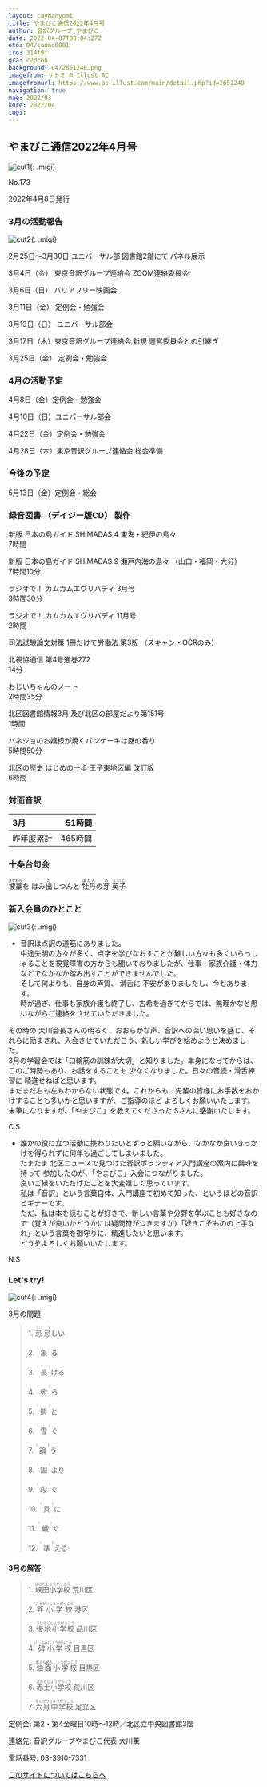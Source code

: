 ```yaml
---
layout: caymanyomi
title: やまびこ通信2022年4月号
author: 音訳グループ やまびこ
date: 2022-04-07T00:04:27Z
oto: 04/sound0001
iro: 314f9f
gra: c2dc6b
background: 04/2651248.png
imagefrom: サトミ @ Illust AC
imagefromurl: https://www.ac-illust.com/main/detail.php?id=2651248
navigation: true
mae: 2022/03
kore: 2022/04
tugi: 
---
```



## <span data-dur="4.016" data-begin="4.600" id="xmri_0002" markdown="1"> やまびこ通信2022年4月号</span>

![cut1](media/04/cut1.png){: .migi}

<span data-dur="2.549" data-begin="8.616" id="xmri_0003" markdown="1">No.173</span>

<span data-dur="5.402" data-begin="11.165" id="xmri_0004" markdown="1">2022年4月8日発行</span>

### <span data-dur="3.437" data-begin="21.841" id="xmri_0007" markdown="1"> 3月の活動報告</span>

![cut2](media/04/cut2.png){: .migi}

<span data-dur="7.398" data-begin="27.128" id="xmri_0009" markdown="1">2月25日～3月30日 ユニバーサル部 図書館2階にて パネル展示</span>

<span data-dur="2.069" data-begin="34.526" id="xmri_000A" markdown="1">3月4日（金）</span> <span data-dur="4.893" data-begin="36.595" id="xmri_000B" markdown="1">東京音訳グループ連絡会 ZOOM連絡委員会</span>

<span data-dur="2.075" data-begin="41.488" id="xmri_000C" markdown="1">3月6日（日）</span> <span data-dur="2.656" data-begin="43.563" id="xmri_000D" markdown="1">バリアフリー映画会</span>

<span data-dur="2.471" data-begin="46.219" id="xmri_000E" markdown="1">3月11日（金）</span> <span data-dur="2.986" data-begin="48.690" id="xmri_000F" markdown="1">定例会・勉強会</span>

<span data-dur="2.495" data-begin="51.676" id="xmri_0010" markdown="1">3月13日（日）</span> <span data-dur="2.504" data-begin="54.171" id="xmri_0011" markdown="1">ユニバーサル部会</span>

<span data-dur="2.508" data-begin="56.675" id="xmri_0012" markdown="1">3月17日（木）</span><span data-dur="5.825" data-begin="59.183" id="xmri_0013" markdown="1">東京音訳グループ連絡会 新規 運営委員会との引継ぎ</span>

<span data-dur="2.457" data-begin="65.008" id="xmri_0014" markdown="1">3月25日（金）</span> <span data-dur="4.386" data-begin="67.465" id="xmri_0015" markdown="1">定例会・勉強会</span>

### <span data-dur="3.205" data-begin="71.851" id="xmri_0016" markdown="1"> 4月の活動予定</span>

<span data-dur="1.978" data-begin="75.056" id="xmri_0017" markdown="1">4月8日（金）</span><span data-dur="2.986" data-begin="77.034" id="xmri_0018" markdown="1">定例会・勉強会</span>

<span data-dur="2.019" data-begin="80.020" id="xmri_0019" markdown="1">4月10日（日）</span><span data-dur="2.503" data-begin="82.039" id="xmri_001A" markdown="1">ユニバーサル部会</span>

<span data-dur="2.355" data-begin="84.542" id="xmri_001B" markdown="1">4月22日（金）</span><span data-dur="2.986" data-begin="86.897" id="xmri_001C" markdown="1">定例会・勉強会</span>

<span data-dur="2.536" data-begin="89.883" id="xmri_001D" markdown="1">4月28日（木）</span><span data-dur="5.838" data-begin="92.419" id="xmri_001E" markdown="1">東京音訳グループ連絡会 総会準備</span>

### <span data-dur="2.630" data-begin="98.257" id="xmri_001F" markdown="1"> 今後の予定</span>

<span data-dur="2.318" data-begin="100.887" id="xmri_0020" markdown="1">5月13日（金）</span><span data-dur="4.177" data-begin="103.205" id="xmri_0021" markdown="1">定例会・総会</span>

### <span data-dur="4.728" data-begin="107.382" id="xmri_0022" markdown="1"> 録音図書<span class="infty_silent"> （</span>デイジー版CD<span class="infty_silent">） </span>製作</span>

<span data-dur="5.987" data-begin="114.366" id="xmri_0024" markdown="1">新版 日本の島ガイド SHIMADAS 4 東海・紀伊の島々</span>  
<span data-dur="1.691" data-begin="120.353" id="xmri_0025" markdown="1">7時間</span>

<span data-dur="7.773" data-begin="122.044" id="xmri_0026" markdown="1">新版 日本の島ガイド SHIMADAS 9 瀬戸内海の島々 <span class="infty_silent">（</span>山口・福岡・大分</span><span class="infty_silent">）</span>  
<span data-dur="2.148" data-begin="129.817" id="xmri_0027" markdown="1">7時間10分</span>

<span data-dur="3.382" data-begin="131.965" id="xmri_0028" markdown="1">ラジオで<span class="infty_silent">！</span> カムカムエヴリバディ 3月号</span>  
<span data-dur="2.409" data-begin="135.347" id="xmri_0029" markdown="1">3時間30分</span>

<span data-dur="3.593" data-begin="137.756" id="xmri_002A" markdown="1">ラジオで<span class="infty_silent">！</span> カムカムエヴリバディ 11月号</span>  
<span data-dur="1.550" data-begin="141.349" id="xmri_002B" markdown="1">2時間</span>

<span data-dur="7.617" data-begin="142.899" id="xmri_002C" markdown="1">司法試験論文対策 1冊だけで労働法 第3版 <span class="infty_silent">（</span>スキャン・OCRのみ</span><span class="infty_silent">）</span>

<span data-dur="4.190" data-begin="150.516" id="xmri_002D" markdown="1">北視協通信 第4号通巻272</span>  
<span data-dur="1.761" data-begin="154.706" id="xmri_002E" markdown="1">14分</span>

<span data-dur="1.675" data-begin="156.467" id="xmri_002F" markdown="1">おじいちゃんのノート</span>  
<span data-dur="2.413" data-begin="158.142" id="xmri_0030" markdown="1">2時間35分</span>

<span data-dur="6.064" data-begin="160.555" id="xmri_0031" markdown="1">北区図書館情報3月 及び北区の部屋だより第151号</span>  
<span data-dur="1.667" data-begin="166.619" id="xmri_0032" markdown="1">1時間</span>

<span data-dur="3.765" data-begin="168.286" id="xmri_0033" markdown="1">バネジョのお嬢様が焼くパンケーキは謎の香り</span>  
<span data-dur="2.179" data-begin="172.051" id="xmri_0034" markdown="1">5時間50分</span>

<span data-dur="4.668" data-begin="174.230" id="xmri_0035" markdown="1">北区の歴史 はじめの一歩 王子東地区編 改訂版</span>  
<span data-dur="3.439" data-begin="178.898" id="xmri_0036" markdown="1">6時間</span>

### <span data-dur="2.666" data-begin="182.337" id="xmri_0037" markdown="1"> 対面音訳</span>

<span data-dur="1.181" data-begin="185.003" id="xmri_0038" markdown="1">3月</span>|<span data-dur="2.448" data-begin="186.184" id="xmri_0039" markdown="1">51時間</span>
|:---|---:|
<span data-dur="1.687" data-begin="188.632" id="xmri_003A" markdown="1">昨年度累計</span>|<span data-dur="4.281" data-begin="190.319" id="xmri_003B" markdown="1">465時間</span>

### <span data-dur="2.767" data-begin="194.600" id="xmri_003C" markdown="1"> 十条台句会</span>

<span data-dur="8.249" data-begin="197.367" id="xmri_003D" markdown="1"><ruby>被藁<rp>(</rp><rt>きせわら</rt><rp>)</rp></ruby>を はみ<ruby>出<rp>(</rp><rt>だ</rt><rp>)</rp></ruby>しつんと <ruby>牡丹<rp>(</rp><rt>ぼたん</rt><rp>)</rp></ruby>の<ruby>芽<rp>(</rp><rt>め</rt><rp>)</rp></ruby>
<span class="haigo" data-dur="3.257" data-begin="205.616" id="xmri_003E" markdown="1"><ruby>英子<rp>(</rp><rt>えいこ</rt><rp>)</rp></ruby></span>

### <span data-dur="3.305" data-begin="208.873" id="xmri_003F" markdown="1"> 新入会員のひとこと</span>

![cut3](media/04/cut3.png){: .migi}

- <span data-dur="4.636" data-begin="214.028" id="xmri_0041" markdown="1">音訳は点訳の道筋にありました。</span>  
<span data-dur="2.506" data-begin="218.664" id="xmri_0042" markdown="1">中途失明の方々が多く、</span><span data-dur="8.069" data-begin="221.170" id="xmri_0043" markdown="1">点字を学びなおすことが難しい方々も多くいらっしゃることを視覚障害の方からも聞いておりましたが、</span><span data-dur="6.750" data-begin="229.239" id="xmri_0044" markdown="1">仕事・家族介護・体力などでなかなか踏み出すことができませんでした。</span>  
<span data-dur="1.604" data-begin="235.989" id="xmri_0045" markdown="1">そして何よりも、</span><span data-dur="4.357" data-begin="237.593" id="xmri_0046" markdown="1">自身の声質<span class="infty_silent">、</span> 滑舌に 不安がありましたし、</span><span data-dur="2.734" data-begin="241.950" id="xmri_0047" markdown="1">今もあります。</span>  
<span data-dur="1.214" data-begin="244.684" id="xmri_0048" markdown="1">時が過ぎ、</span><span data-dur="2.632" data-begin="245.898" id="xmri_0049" markdown="1">仕事も家族介護も終了し、</span><span data-dur="3.026" data-begin="248.530" id="xmri_004A" markdown="1">古希を過ぎてからでは<span class="infty_silent">、</span>無理かなと思いながら</span><span data-dur="3.806" data-begin="251.556" id="xmri_004B" markdown="1">ご連絡をさせていただきました。</span>

<span data-dur="2.766" data-begin="255.362" id="xmri_004C" markdown="1">その時の 大川会長さんの</span><span data-dur="1.890" data-begin="258.128" id="xmri_004D" markdown="1">明るく<span class="infty_silent">、</span>おおらかな声、</span><span data-dur="2.450" data-begin="260.018" id="xmri_004E" markdown="1">音訳への深い思いを感じ、</span><span data-dur="1.693" data-begin="262.468" id="xmri_004F" markdown="1">それらに励まされ、</span><span data-dur="2.032" data-begin="264.161" id="xmri_0050" markdown="1">入会させていただこう、</span><span data-dur="4.223" data-begin="266.193" id="xmri_0051" markdown="1">新しい学びを始めようと決めました。</span>  
<span data-dur="2.193" data-begin="270.416" id="xmri_0052" markdown="1">3月の学習会では</span><span data-dur="2.406" data-begin="272.609" id="xmri_0053" markdown="1">「口輪筋の訓練が大切」</span><span data-dur="2.045" data-begin="275.015" id="xmri_0054" markdown="1">と知りました。</span><span data-dur="1.824" data-begin="277.060" id="xmri_0055" markdown="1">単身になってからは、</span><span data-dur="1.678" data-begin="278.884" id="xmri_0056" markdown="1">このご時勢もあり、</span><span data-dur="3.893" data-begin="280.562" id="xmri_0057" markdown="1">お話をすることも 少なくなりました。</span><span data-dur="5.902" data-begin="284.455" id="xmri_0058" markdown="1">日々の音読・滑舌練習に 精進せねばと思います。</span>  
<span data-dur="4.406" data-begin="290.357" id="xmri_0059" markdown="1">まだまだ右も左もわからない状態です。</span><span data-dur="1.178" data-begin="294.763" id="xmri_005A" markdown="1">これからも、</span><span data-dur="4.758" data-begin="295.941" id="xmri_005B" markdown="1">先輩の皆様にお手数をおかけすることも多いかと思いますが、</span><span data-dur="4.526" data-begin="300.699" id="xmri_005C" markdown="1">ご指導のほど よろしくお願いいたします。</span>  
<span data-dur="1.793" data-begin="305.225" id="xmri_005D" markdown="1">末筆になりますが、</span><span data-dur="5.617" data-begin="307.018" id="xmri_005E" markdown="1">「やまびこ<span class="infty_silent">」</span>を教えてくださった Sさんに感謝いたします。</span>

<span class="haigo" data-dur="3.028" data-begin="312.635" id="xmri_005F" markdown="1">C.S</span>

- <span data-dur="4.541" data-begin="315.663" id="xmri_0060" markdown="1">誰かの役に立つ活動に携わりたいとずっと願いながら、</span><span data-dur="6.227" data-begin="320.204" id="xmri_0061" markdown="1">なかなか良いきっかけを得られずに何年も過ごしてしまいました。</span>  
<span data-dur="7.457" data-begin="326.431" id="xmri_0062" markdown="1">たまたま 北区ニュースで見つけた音訳ボランティア入門講座の案内に興味を持って 参加したのが、</span><span data-dur="4.074" data-begin="333.888" id="xmri_0063" markdown="1">「やまびこ<span class="infty_silent">」</span>入会につながりました。</span>  
<span data-dur="5.623" data-begin="337.962" id="xmri_0064" markdown="1">良いご縁をいただけたことを大変嬉しく思っています。</span>  
<span data-dur="1.073" data-begin="343.585" id="xmri_0065" markdown="1">私は</span><span data-dur="2.301" data-begin="344.658" id="xmri_0066" markdown="1">「音訳<span class="infty_silent">」</span>という言葉自体、</span><span data-dur="3.331" data-begin="346.959" id="xmri_0067" markdown="1">入門講座で初めて知った<span class="infty_silent">、</span>というほどの</span><span data-dur="3.037" data-begin="350.290" id="xmri_0068" markdown="1">音訳ビギナーです。</span>  
<span data-dur=".767" data-begin="353.327" id="xmri_0069" markdown="1">ただ、</span><span data-dur="2.855" data-begin="354.094" id="xmri_006A" markdown="1">私は本を読むことが好きで、</span><span data-dur="3.417" data-begin="356.949" id="xmri_006B" markdown="1">新しい言葉や分野を学ぶことも好きなので</span><span data-dur="3.470" data-begin="360.366" id="xmri_006C" markdown="1">（覚えが良いかどうかには疑問符がつきますが）</span><span data-dur="3.886" data-begin="363.836" id="xmri_006D" markdown="1">「好きこそものの上手なれ<span class="infty_silent">」</span>という言葉を御守りに、</span><span data-dur="3.424" data-begin="367.722" id="xmri_006E" markdown="1">精進したいと思います。</span>  
<span data-dur="3.772" data-begin="371.146" id="xmri_006F" markdown="1">どうぞよろしくお願いいたします。</span>

<span class="haigo" data-dur="3.687" data-begin="374.918" id="xmri_0070" markdown="1">N.S</span>

### <span data-dur=".500" data-begin="378.605" id="xmri_0071" markdown="1"></span> <span data-dur="2.339" data-begin="379.105" id="xmri_0072" markdown="1">Let's try!</span>

![cut4](media/04/cut4.png){: .migi}

<span data-dur="2.841" data-begin="383.295" id="xmri_0074" markdown="1">3月の問題</span>

<blockquote markdown="1">

<span class="infty_silent">1. <ruby>忌忌<rp>(</rp><rt>（　　　）</rt><rp>)</rp></ruby>しい</span>

<span class="infty_silent">2. <ruby>象<rp>(</rp><rt>（　　　）</rt><rp>)</rp></ruby>る</span>

<span class="infty_silent">3. <ruby>長<rp>(</rp><rt>（　　　）</rt><rp>)</rp></ruby>ける</span>

<span class="infty_silent">4. <ruby>宛<rp>(</rp><rt>（　　　）</rt><rp>)</rp></ruby>ら</span>

<span class="infty_silent">5. <ruby>態<rp>(</rp><rt>（　　　）</rt><rp>)</rp></ruby>と</span>

<span class="infty_silent">6. <ruby>雪<rp>(</rp><rt>（　　　）</rt><rp>)</rp></ruby>ぐ</span>

<span class="infty_silent">7. <ruby>論<rp>(</rp><rt>（　　　）</rt><rp>)</rp></ruby>う</span>

<span class="infty_silent">8. <ruby>固<rp>(</rp><rt>（　　　）</rt><rp>)</rp></ruby>より</span>

<span class="infty_silent">9. <ruby>殺<rp>(</rp><rt>（　　　）</rt><rp>)</rp></ruby>ぐ</span>

<span class="infty_silent">10. <ruby>具<rp>(</rp><rt>（　　　）</rt><rp>)</rp></ruby>に</span>

<span class="infty_silent">11. <ruby>戦<rp>(</rp><rt>（　　　）</rt><rp>)</rp></ruby>ぐ</span>

<span class="infty_silent">12. <ruby>準<rp>(</rp><rt>（　　　）</rt><rp>)</rp></ruby>える</span>

</blockquote>

#### <span data-dur="2.959" data-begin="390.661" id="xmri_0076" markdown="1"> 3月の解答</span>

<blockquote markdown="1">

<span data-dur=".816" data-begin="393.620" id="xmri_0077" markdown="1">1.</span> <span data-dur="2.945" data-begin="394.436" id="xmri_0078" markdown="1"><ruby>峡田小学校<rp>(</rp><rt>はけたしょうがっこう</rt><rp>)</rp></ruby> 荒川区</span>

<span data-dur=".704" data-begin="397.381" id="xmri_0079" markdown="1">2.</span> <span data-dur="2.863" data-begin="398.085" id="xmri_007A" markdown="1"><ruby>笄小学校<rp>(</rp><rt>こうがいしょうがっこう</rt><rp>)</rp></ruby> 港区</span>

<span data-dur=".871" data-begin="400.948" id="xmri_007B" markdown="1">3.</span> <span data-dur="3.089" data-begin="401.819" id="xmri_007C" markdown="1"><ruby>後地小学校<rp>(</rp><rt>うしろじしょうがっこう</rt><rp>)</rp></ruby> 品川区</span>

<span data-dur=".797" data-begin="404.908" id="xmri_007D" markdown="1">4.</span><span data-dur="2.921" data-begin="405.705" id="xmri_007E" markdown="1"><ruby> 碑小学校<rp>(</rp><rt>いしぶみしょうがっこう</rt><rp>)</rp></ruby> 目黒区</span>

<span data-dur=".715" data-begin="408.626" id="xmri_007F" markdown="1">5.</span> <span data-dur="3.029" data-begin="409.341" id="xmri_0080" markdown="1"><ruby>油面小学校<rp>(</rp><rt>あぶらめんしょうがっこう</rt><rp>)</rp></ruby> 目黒区</span>

<span data-dur=".859" data-begin="412.370" id="xmri_0081" markdown="1">6.</span> <span data-dur="2.917" data-begin="413.229" id="xmri_0082" markdown="1"><ruby>赤土小学校<rp>(</rp><rt>あかどしょうがっこう</rt><rp>)</rp></ruby> 荒川区</span>

<span data-dur=".828" data-begin="416.146" id="xmri_0083" markdown="1">7.</span> <span data-dur="3.015" data-begin="416.974" id="xmri_0084" markdown="1"><ruby>六月中学校<rp>(</rp><rt>ろくがつちゅうがっこう</rt><rp>)</rp></ruby> 足立区</span>

</blockquote>

<span data-dur="1.205" data-begin="419.989" id="xmri_0085" markdown="1">定例会:</span> <span data-dur="3.237" data-begin="421.194" id="xmri_0086" markdown="1">第2・第4金曜日10時～12時</span><span data-dur="3.048" data-begin="424.431" id="xmri_0087" markdown="1">／北区立中央図書館3階</span>

<span data-dur="1.318" data-begin="427.479" id="xmri_0088" markdown="1">連絡先:</span> <span data-dur="3.965" data-begin="428.797" id="xmri_0089" markdown="1">音訳グループやまびこ代表 大川薫</span>

<span data-dur="1.410" data-begin="432.762" id="xmri_008A" markdown="1">電話番号:</span> <span data-dur="4.305" data-begin="434.172" id="xmri_008B" markdown="1">03-3910-7331</span>

<a href="mailto:ymbk2016ml@gmail.com?Subject=やまびこウェブサイトについて" data-dur="5.929" data-begin="438.477" id="xmri_008C" markdown="1">このサイトについてはこちらへ</a>



